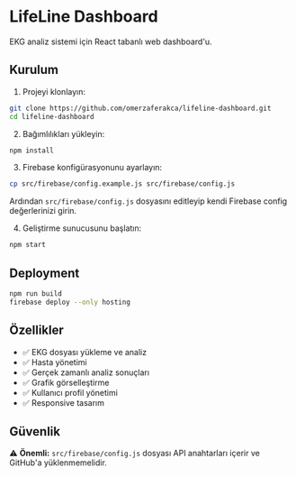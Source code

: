 # LifeLine Dashboard

EKG analiz sistemi için React tabanlı web dashboard'u.

## Kurulum

1. Projeyi klonlayın:
```bash
git clone https://github.com/omerzaferakca/lifeline-dashboard.git
cd lifeline-dashboard
```

2. Bağımlılıkları yükleyin:
```bash
npm install
```

3. Firebase konfigürasyonunu ayarlayın:
```bash
cp src/firebase/config.example.js src/firebase/config.js
```
Ardından `src/firebase/config.js` dosyasını editleyip kendi Firebase config değerlerinizi girin.

4. Geliştirme sunucusunu başlatın:
```bash
npm start
```

## Deployment

```bash
npm run build
firebase deploy --only hosting
```

## Özellikler

- ✅ EKG dosyası yükleme ve analiz
- ✅ Hasta yönetimi 
- ✅ Gerçek zamanlı analiz sonuçları
- ✅ Grafik görselleştirme
- ✅ Kullanıcı profil yönetimi
- ✅ Responsive tasarım

## Güvenlik

⚠️ **Önemli:** `src/firebase/config.js` dosyası API anahtarları içerir ve GitHub'a yüklenmemelidir.
